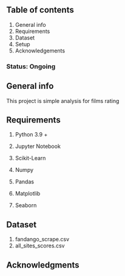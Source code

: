 ## Table of contents
1. General info
2. Requirements 
3. Dataset
4. Setup
5. Acknowledgements

### Status: Ongoing 

## General info
This project is simple analysis for films rating

## Requirements
1. Python 3.9 +

2. Jupyter Notebook

3. Scikit-Learn

4. Numpy 

5. Pandas

6. Matplotlib

7. Seaborn


## Dataset
1. fandango_scrape.csv
2. all_sites_scores.csv

## Acknowledgments
